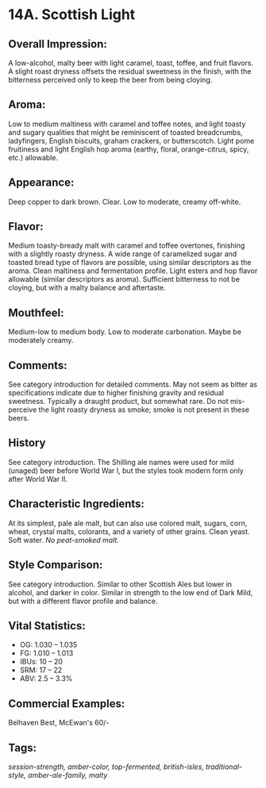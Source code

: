 # 14A. Scottish Light

## Overall Impression: 

A low-alcohol, malty beer with light caramel, toast, toffee, and fruit flavors. A slight roast dryness offsets the residual sweetness in the finish, with the bitterness perceived only to keep the beer from being cloying. 

## Aroma: 

Low to medium maltiness with caramel and toffee notes, and light toasty and sugary qualities that might be reminiscent of toasted breadcrumbs, ladyfingers, English biscuits, graham crackers, or butterscotch. Light pome fruitiness and light English hop aroma (earthy, floral, orange-citrus, spicy, etc.) allowable.

## Appearance: 

Deep copper to dark brown. Clear. Low to moderate, creamy off-white.

## Flavor: 

Medium toasty-bready malt with caramel and toffee overtones, finishing with a slightly roasty dryness. A wide range of caramelized sugar and toasted bread type of flavors are possible, using similar descriptors as the aroma. Clean maltiness and fermentation profile. Light esters and hop flavor allowable (similar descriptors as aroma). Sufficient bitterness to not be cloying, but with a malty balance and aftertaste.

## Mouthfeel: 

Medium-low to medium body. Low to moderate carbonation. Maybe be moderately creamy.

## Comments: 

See category introduction for detailed comments. May not seem as bitter as specifications indicate due to higher finishing gravity and residual sweetness. Typically a draught product, but somewhat rare. Do not mis-perceive the light roasty dryness as smoke; smoke is not present in these beers.

## History 

See category introduction. The Shilling ale names were used for mild (unaged) beer before World War I, but the styles took modern form only after World War II. 

## Characteristic Ingredients: 

At its simplest, pale ale malt, but can also use colored malt, sugars, corn, wheat, crystal malts, colorants, and a variety of other grains. Clean yeast. Soft water. _No peat-smoked malt._ 

## Style Comparison: 

See category introduction. Similar to other Scottish Ales but lower in alcohol, and darker in color. Similar in strength to the low end of Dark Mild, but with a different flavor profile and balance.

## Vital Statistics:	

- OG:	1.030 – 1.035
- FG:	1.010 – 1.013
- IBUs:	10 – 20	
- SRM:	17 – 22	
- ABV:	2.5 – 3.3%

## Commercial Examples: 

Belhaven Best, McEwan's 60/-

## Tags: 
_session-strength, amber-color, top-fermented, british-isles, traditional-style, amber-ale-family, malty_
